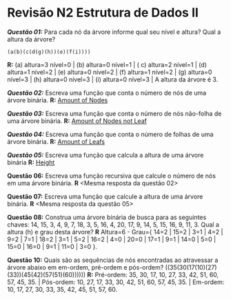 # Revisão N2 Estrutura de Dados II

***Questão 01:*** Para cada nó da árvore informe qual seu nível e altura? Qual a altura da árvore?

    (a(b)(c(d(g)(h))(e)(f(i))))
**R:** (a) altura=3 nível=0 | (b) altura=0 nível=1 | ( c) altura=2 nível=1 | (d) altura=1 nível=2 | (e) altura=0 nível=2 | (f) altura=1 nível=2  | (g) altura=0 nível=3 | (h) altura=0 nível=3 | (i) altura=0 nível=3 | A altura da árvore é 3. 

***Questão 02:*** Escreva uma função que conta o número de nós de uma árvore binária.
**R:** 
[Amount of Nodes](https://github.com/CaetanoMatheus/ED2RevisaoN2/blob/master/Tree.java)

***Questão 03:*** Escreva uma função que conta o número de nós não-folha de uma árvore binária.
**R:**
[Amount of Nodes not Leaf](https://github.com/CaetanoMatheus/ED2RevisaoN2/blob/master/Tree.java)

***Questão 04:*** Escreva uma função que conta o número de folhas de uma árvore binária.
**R:**
[Amount of Leafs](https://github.com/CaetanoMatheus/ED2RevisaoN2/blob/master/Tree.java)

***Questão 05:*** Escreva uma função que calcula a altura de uma árvore binária
**R:**
[Height](https://github.com/CaetanoMatheus/ED2RevisaoN2/blob/master/Tree.java)

**Questão 06:** Escreva uma função recursiva que calcule o número de nós em uma árvore binária.
**R** <Mesma resposta da questão 02>

**Questão 07:** Escreva uma função que calcule a altura de uma árvore binária.
**R** <Mesma resposta da questão 05>

**Questão 08:** Construa uma árvore binária de busca para as seguintes chaves: 14, 15, 3, 4, 9, 7, 18, 3, 5, 16, 4,
20, 17, 9, 14, 5, 15, 16, 9, 11, 3. Qual a altura (h) e grau desta árvore?
**R** Altura=6 - Grau={ 14=2 | 15=2 | 3=1 | 4=2 | 9=2 | 7=1 | 18=2 | 3=1 | 5=2 | 16=2 | 4=0 | 20=0 | 17=1 | 9=1 | 14=0 | 5=0 | 15=0 | 16=0 | 9=1 | 11=0 | 3=0 }.

**Questão 10:** Quais são as sequências de nós encontradas ao atravessar a árvore abaixo em em-ordem, pré-ordem e pós-ordem?
((35(30(17(10)(27)(33))(45(42)(57(51)(60))))))
**R:** Pré-ordem: 35, 30, 17, 10, 27, 33, 42, 51, 60, 57, 45, 35.
| Pós-ordem: 10, 27, 17, 33, 30, 42, 51, 60, 57, 45, 35.
| Em-ordem: 10, 17, 27, 30, 33, 35, 42, 45, 51, 57, 60.